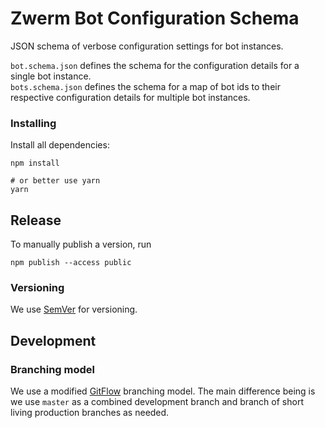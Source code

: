 # Zwerm Bot Configuration Schema

JSON schema of verbose configuration settings for bot instances.

`bot.schema.json` defines the schema for the configuration details for a single bot instance.  
`bots.schema.json` defines the schema for a map of bot ids to their respective configuration details for multiple bot instances.

### Installing

Install all dependencies:

```
npm install

# or better use yarn
yarn

```

## Release

To manually publish a version, run

```
npm publish --access public
```

### Versioning

We use [SemVer](http://semver.org/) for versioning.

## Development

### Branching model

We use a modified [GitFlow](https://datasift.github.io/gitflow/IntroducingGitFlow.html) branching model. The main difference being is we use `master` as a combined development branch and branch of short living production branches as needed.
